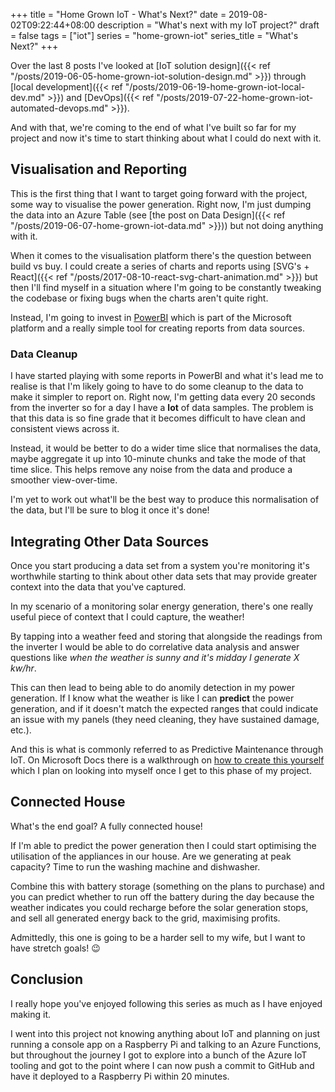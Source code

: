 +++
title = "Home Grown IoT - What's Next?"
date = 2019-08-02T09:22:44+08:00
description = "What's next with my IoT project?"
draft = false
tags = ["iot"]
series = "home-grown-iot"
series_title = "What's Next?"
+++

Over the last 8 posts I've looked at [IoT solution design]({{< ref "/posts/2019-06-05-home-grown-iot-solution-design.md" >}}) through [local development]({{< ref "/posts/2019-06-19-home-grown-iot-local-dev.md" >}}) and [DevOps]({{< ref "/posts/2019-07-22-home-grown-iot-automated-devops.md" >}}).

And with that, we're coming to the end of what I've built so far for my project and now it's time to start thinking about what I could do next with it.

## Visualisation and Reporting

This is the first thing that I want to target going forward with the project, some way to visualise the power generation. Right now, I'm just dumping the data into an Azure Table (see [the post on Data Design]({{< ref "/posts/2019-06-07-home-grown-iot-data.md" >}})) but not doing anything with it.

When it comes to the visualisation platform there's the question between build vs buy. I could create a series of charts and reports using [SVG's + React]({{< ref "/posts/2017-08-10-react-svg-chart-animation.md" >}}) but then I'll find myself in a situation where I'm going to be constantly tweaking the codebase or fixing bugs when the charts aren't quite right.

Instead, I'm going to invest in [PowerBI](https://docs.microsoft.com/en-us/power-bi/power-bi-overview?{{<cda>}}) which is part of the Microsoft platform and a really simple tool for creating reports from data sources.

### Data Cleanup

I have started playing with some reports in PowerBI and what it's lead me to realise is that I'm likely going to have to do some cleanup to the data to make it simpler to report on. Right now, I'm getting data every 20 seconds from the inverter so for a day I have a **lot** of data samples. The problem is that this data is so fine grade that it becomes difficult to have clean and consistent views across it.

Instead, it would be better to do a wider time slice that normalises the data, maybe aggregate it up into 10-minute chunks and take the mode of that time slice. This helps remove any noise from the data and produce a smoother view-over-time.

I'm yet to work out what'll be the best way to produce this normalisation of the data, but I'll be sure to blog it once it's done!

## Integrating Other Data Sources

Once you start producing a data set from a system you're monitoring it's worthwhile starting to think about other data sets that may provide greater context into the data that you've captured.

In my scenario of a monitoring solar energy generation, there's one really useful piece of context that I could capture, the weather!

By tapping into a weather feed and storing that alongside the readings from the inverter I would be able to do correlative data analysis and answer questions like _when the weather is sunny and it's midday I generate X kw/hr_.

This can then lead to being able to do anomily detection in my power generation. If I know what the weather is like I can **predict** the power generation, and if it doesn't match the expected ranges that could indicate an issue with my panels (they need cleaning, they have sustained damage, etc.).

And this is what is commonly referred to as Predictive Maintenance through IoT. On Microsoft Docs there is a walkthrough on [how to create this yourself](https://docs.microsoft.com/en-us/azure/iot-accelerators/iot-accelerators-predictive-walkthrough?{{<cda>}}) which I plan on looking into myself once I get to this phase of my project.

## Connected House

What's the end goal? A fully connected house!

If I'm able to predict the power generation then I could start optimising the utilisation of the appliances in our house. Are we generating at peak capacity? Time to run the washing machine and dishwasher.

Combine this with battery storage (something on the plans to purchase) and you can predict whether to run off the battery during the day because the weather indicates you could recharge before the solar generation stops, and sell all generated energy back to the grid, maximising profits.

Admittedly, this one is going to be a harder sell to my wife, but I want to have stretch goals! 😉

## Conclusion

I really hope you've enjoyed following this series as much as I have enjoyed making it.

I went into this project not knowing anything about IoT and planning on just running a console app on a Raspberry Pi and talking to an Azure Functions, but throughout the journey I got to explore into a bunch of the Azure IoT tooling and got to the point where I can now push a commit to GitHub and have it deployed to a Raspberry Pi within 20 minutes.
